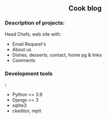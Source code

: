 <h2 align="center">Cook blog</h2>


### Description of projects:
Head Chefs, web site with:
- Email Request's
- About us
- Dishes, desserts, contact, home pg & links
- Comments


### Development tools
**:**
- Python >= 3.9
- Django >= 3
- sqlite3
- ckeditor, mptt



